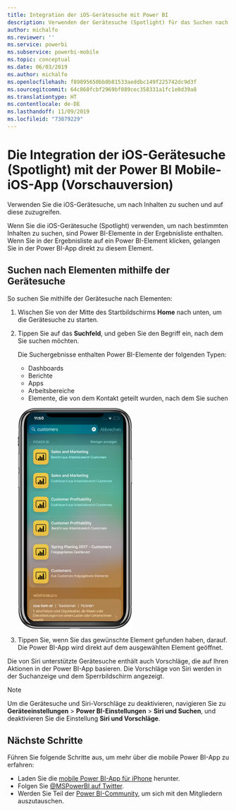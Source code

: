```yaml
---
title: Integration der iOS-Gerätesuche mit Power BI
description: Verwenden der Gerätesuche (Spotlight) für das Suchen nach benötigten Inhalten und das Zugreifen auf diese Inhalte
author: michalfo
ms.reviewer: ''
ms.service: powerbi
ms.subservice: powerbi-mobile
ms.topic: conceptual
ms.date: 06/03/2019
ms.author: michalfo
ms.openlocfilehash: f89895650bb0b81533aeddbc149f225742dc9d3f
ms.sourcegitcommit: 64c860fcbf2969bf089cec358331a1fc1e0d39a8
ms.translationtype: HT
ms.contentlocale: de-DE
ms.lasthandoff: 11/09/2019
ms.locfileid: "73879229"
---
```

# <a name="ios-device-search-spotlight-integration-with-power-bi-mobile-ios-app-preview"></a>Die Integration der iOS-Gerätesuche (Spotlight) mit der Power BI Mobile-iOS-App (Vorschauversion)
Verwenden Sie die iOS-Gerätesuche, um nach Inhalten zu suchen und auf diese zuzugreifen.

Wenn Sie die iOS-Gerätesuche (Spotlight) verwenden, um nach bestimmten Inhalten zu suchen, sind Power BI-Elemente in der Ergebnisliste enthalten. Wenn Sie in der Ergebnisliste auf ein Power BI-Element klicken, gelangen Sie in der Power BI-App direkt zu diesem Element.

## <a name="find-items-using-device-search"></a>Suchen nach Elementen mithilfe der Gerätesuche

So suchen Sie mithilfe der Gerätesuche nach Elementen:

1. Wischen Sie von der Mitte des Startbildschirms **Home** nach unten, um die Gerätesuche zu starten.

2. Tippen Sie auf das **Suchfeld**, und geben Sie den Begriff ein, nach dem Sie suchen möchten.
 
   Die Suchergebnisse enthalten Power BI-Elemente der folgenden Typen:

    * Dashboards
    * Berichte
    * Apps
    * Arbeitsbereiche
    * Elemente, die von dem Kontakt geteilt wurden, nach dem Sie suchen

    ![Screenshot: Power BI-Suchergebnisse in der iOS-Gerätesuche](./media/mobile-apps-ios-siri-search/power-bi-spotlight-search.png)

 3. Tippen Sie, wenn Sie das gewünschte Element gefunden haben, darauf. Die Power BI-App wird direkt auf dem ausgewählten Element geöffnet. 

Die von Siri unterstützte Gerätesuche enthält auch Vorschläge, die auf Ihren Aktionen in der Power BI-App basieren. Die Vorschläge von Siri werden in der Suchanzeige und dem Sperrbildschirm angezeigt.

>[!NOTE]
>
>Um die Gerätesuche und Siri-Vorschläge zu deaktivieren, navigieren Sie zu **Geräteeinstellungen** > **Power BI-Einstellungen** > **Siri und Suchen**, und deaktivieren Sie die Einstellung **Siri und Vorschläge**.
>

## <a name="next-steps"></a>Nächste Schritte
Führen Sie folgende Schritte aus, um mehr über die mobile Power BI-App zu erfahren: 

* Laden Sie die [mobile Power BI-App für iPhone](https://go.microsoft.com/fwlink/?LinkId=522062) herunter.
* Folgen Sie [@MSPowerBI auf Twitter](https://twitter.com/MSPowerBI).
* Werden Sie Teil der [Power BI-Community](https://community.powerbi.com/), um sich mit den Mitgliedern auszutauschen.

